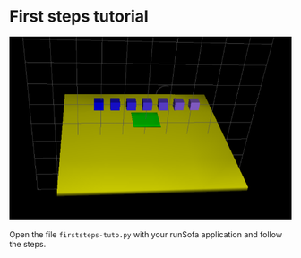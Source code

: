 # First steps tutorial

<img src="https://github.com/SofaDefrost/SoftRobots/blob/master/examples/tutorials/FirstSteps/result_step4.png"
     alt="FirstSteps" />

Open the file `firststeps-tuto.py` with your runSofa application and follow the steps. 
     